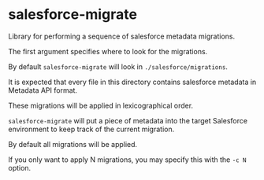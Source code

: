 # salesforce-migrate

Library for performing a sequence of salesforce metadata migrations.

The first argument specifies where to look for the migrations.

By default `salesforce-migrate` will look in `./salesforce/migrations`.

It is expected that every file in this directory contains salesforce metadata in Metadata API format. 

These migrations will be applied in lexicographical order.

`salesforce-migrate` will put a piece of metadata into the target Salesforce environment to keep track of the current migration.

By default all migrations will be applied. 

If you only want to apply N migrations, you may specify this with the `-c N` option.